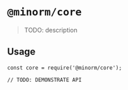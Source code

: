 # `@minorm/core`

> TODO: description

## Usage

```
const core = require('@minorm/core');

// TODO: DEMONSTRATE API
```
